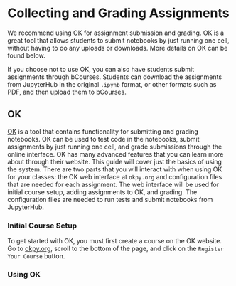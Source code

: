 # Collecting and Grading Assignments

We recommend using [OK](https://www.gitbook.com/book/gunjanbaid/dsep-guide/edit#) for assignment submission and grading. OK is a great tool that allows students to submit notebooks by just running one cell, without having to do any uploads or downloads. More details on OK can be found below.

If you choose not to use OK, you can also have students submit assignments through bCourses. Students can download the assignments from JupyterHub in the original `.ipynb` format, or other formats such as PDF, and then upload them to bCourses.

## OK

[OK](https://okpy.org/) is a tool that contains functionality for submitting and grading notebooks. OK can be used to test code in the notebooks, submit assignments by just running one cell, and grade submissions through the online interface. OK has many advanced features that you can learn more about through their website. This guide will cover just the basics of using the system. There are two parts that you will interact with when using OK for your classes: the OK web interface at `okpy.org` and configuration files that are needed for each assignment. The web interface will be used for initial course setup, adding assignments to OK, and grading. The configuration files are needed to run tests and submit notebooks from JupyterHub.

### Initial Course Setup

To get started with OK, you must first create a course on the OK website. Go to [okpy.org](https://www.gitbook.com/book/gunjanbaid/dsep-guide/edit#), scroll to the bottom of the page, and click on the `Register Your Course` button.

### Using OK



